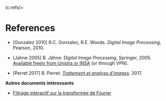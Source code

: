 (c:refs)=
# References

* [Gonzalez 2010]
  R.C. Gonzalez, R.E. Woods.
  _Digital Image Processing_,
  Pearson, 2010.

* [Jahne 2005]
  B. Jähne.
  _Digital Image Processing_,
  Springer, 2005.
  [Available freely from Unistra or INSA](https://www.springer.com/gp/book/9783540240358) (or through VPN).
  
* [Perret 2017]
  B. Perret.
  [_Traitement et  analyse d'images_](https://perso.esiee.fr/~perretb/I5FM/TAI/index.html).
  2017.

**Autres documents intéressants**

* [Filtrage interactif sur la transformée de Fourier](https://micro.magnet.fsu.edu/primer/java/digitalimaging/processing/fouriertransform/)